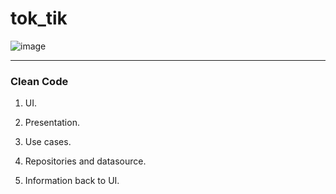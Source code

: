 <!-- @format -->

# tok_tik

![image](https://github.com/diegopagini/Tok-Tik-App_Flutter/assets/62857778/f1803b39-c8d6-40b4-81d8-b29dc68b3f49)

---

### Clean Code

1. UI.

2. Presentation.

3. Use cases.

4. Repositories and datasource.

5. Information back to UI.
